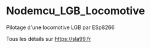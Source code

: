 # Nodemcu_LGB_Locomotive
 Pilotage d'une locomotive LGB par ESp8266

 Tous les détails sur https://sla99.fr
 
